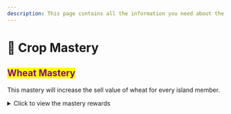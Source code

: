 ```yaml
---
description: This page contains all the information you need about the island crop mastery.
---
```


# 🥕 Crop Mastery

## <mark style="color:purple;">Wheat Mastery</mark>

This mastery will increase the sell value of wheat for every island member.

<details>

<summary>Click to view the mastery rewards</summary>

<table data-full-width="false"><thead><tr><th width="110">Levels</th><th>Wheat Required</th><th>Reward</th></tr></thead><tbody><tr><td>Level 1</td><td>64</td><td>Carrots</td></tr><tr><td>Level 2</td><td>100</td><td>x1.05 Wheat Sell Multiplier</td></tr><tr><td>Level 3</td><td>500</td><td>x1.10 Wheat Sell Multiplier</td></tr><tr><td>Level 4</td><td>1,000</td><td>x1.15 Wheat Sell Multiplier</td></tr><tr><td>Level 5</td><td>2,500</td><td>x1.20 Wheat Sell Multiplier</td></tr><tr><td>Level 6</td><td>5,000</td><td>x1.30 Wheat Sell Multiplier</td></tr><tr><td>Level 7</td><td>10,000</td><td>x1.40 Wheat Sell Multiplier</td></tr><tr><td>Level 8</td><td>20,000</td><td>x1.55 Wheat Sell Multiplier</td></tr><tr><td>Level 9</td><td>30,000</td><td>x1.70 Wheat Sell Multiplier</td></tr><tr><td>Level 10</td><td>50,000</td><td>x2.0 Wheat Sell Multiplier</td></tr></tbody></table>

</details>
